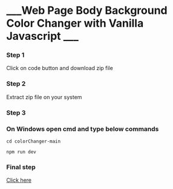# ___Web Page Body Background Color Changer with Vanilla Javascript ___

### __Step 1__

Click on code button and download zip file

### __Step 2__

Extract zip file on your system

### __Step 3__

### On Windows open cmd and type below commands

```
cd colorChanger-main
```
```
npm run dev
```

### Final step

[Click here](http://localhost:5173/)
